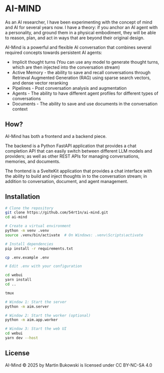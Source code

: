 # AI-MIND

As an AI researcher, I have been experimenting with the concept of mind and AI for several years now. I have a theory: if you anchor an AI agent with a personality, and ground them in a physical embodiment, they will be able to reason, plan, and act in ways that are beyond their original design.

AI-Mind is a powerful and flexible AI conversation that combines several required concepts towards persistent AI agents:
- Implicit thought turns (You can use any model to generate thought turns, which are then injected into the conversation stream)
- Active Memory - the ability to save and recall conversations through Retrieval Augmented Generation (RAG) using sparse search vectors, and dense vector reranking
- Pipelines - Post conversation analysis and augmentation
- Agents - The ability to have different agent profiles for different types of conversations
- Documents - The ability to save and use documents in the conversation context

## How?

AI-Mind has both a frontend and a backend piece.

The backend is a Python FastAPI application that provides a chat completion API that can easily switch between different LLM models and providers; as well as other REST APIs for managing conversations, memories, and documents.

The frontend is a SvelteKit application that provides a chat interface with the ability to build and inject thoughts in to the conversation stream; in addition to conversation, document, and agent management.

## Installation

```bash
# Clone the repository
git clone https://github.com/54rt1n/ai-mind.git
cd ai-mind

# Create a virtual environment
python -m venv .venv
source .venv/bin/activate  # On Windows: .venv\Scripts\activate

# Install dependencies
pip install -r requirements.txt

cp .env.example .env

# Edit .env with your configuration

cd webui
yarn install
cd ..

tmux

# Window 1: Start the server
python -m aim.server

# Window 2: Start the worker (optional)
python -m aim.app.worker

# Window 3: Start the web UI
cd webui
yarn dev --host

```

## License

AI-Mind © 2025 by Martin Bukowski is licensed under CC BY-NC-SA 4.0 